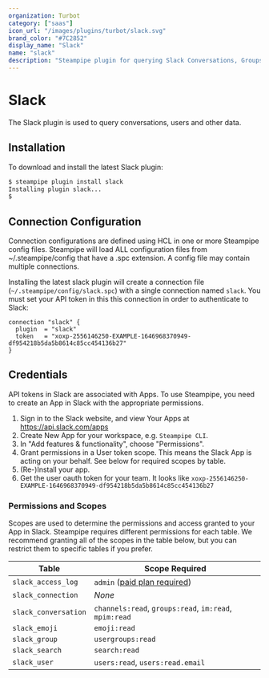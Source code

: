 ```yaml
---
organization: Turbot
category: ["saas"]
icon_url: "/images/plugins/turbot/slack.svg"
brand_color: "#7C2852"
display_name: "Slack"
name: "slack"
description: "Steampipe plugin for querying Slack Conversations, Groups, Users and other resources."
---
```


# Slack

The Slack plugin is used to query conversations, users and other data.

## Installation

To download and install the latest Slack plugin:

```bash
$ steampipe plugin install slack
Installing plugin slack...
$
```

## Connection Configuration

Connection configurations are defined using HCL in one or more Steampipe config files. Steampipe will load ALL configuration files from ~/.steampipe/config that have a .spc extension. A config file may contain multiple connections.

Installing the latest slack plugin will create a connection file (`~/.steampipe/config/slack.spc`) with a single connection named `slack`. You must set your API token in this this connection in order to authenticate to Slack:

  ```hcl
  connection "slack" {
    plugin  = "slack"
    token   = "xoxp-2556146250-EXAMPLE-1646968370949-df954218b5da5b8614c85cc454136b27"
  }
  ```


## Credentials

API tokens in Slack are associated with Apps. To use Steampipe, you need to create an App in Slack with the appropriate permissions.

1. Sign in to the Slack website, and view Your Apps at https://api.slack.com/apps
2. Create New App for your workspace, e.g. `Steampipe CLI`.
3. In "Add features & functionality", choose "Permissions".
4. Grant permissions in a User token scope. This means the Slack App is acting on your behalf. See below for required scopes by table.
5. (Re-)Install your app.
6. Get the user oauth token for your team. It looks like `xoxp-2556146250-EXAMPLE-1646968370949-df954218b5da5b8614c85cc454136b27`

### Permissions and Scopes

Scopes are used to determine the permissions and access granted to your App in Slack.
Steampipe requires different permissions for each table. We recommend granting all
of the scopes in the table below, but you can restrict them to specific tables if you
prefer.

| Table                | Scope Required                                                                                                   |
| -------------------- | ---------------------------------------------------------------------------------------------------------------- |
| `slack_access_log`   | `admin` ([paid plan required](https://slack.com/help/articles/360002084807-View-Access-Logs-for-your-workspace)) |
| `slack_connection`   | _None_                                                                                                           |
| `slack_conversation` | `channels:read`, `groups:read`, `im:read`, `mpim:read`                                                           |
| `slack_emoji`        | `emoji:read`                                                                                                     |
| `slack_group`        | `usergroups:read`                                                                                                |
| `slack_search`       | `search:read`                                                                                                    |
| `slack_user`         | `users:read`, `users:read.email`                                                                                 |